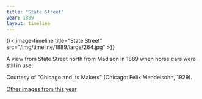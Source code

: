 ```yaml
---
title: "State Street"
year: 1889
layout: timeline
---
```


{{< image-timeline title="State Street" src="/img/timeline/1889/large/264.jpg" >}}
 

A view from State Street north from Madison in 1889 when horse cars were still in use. 

Courtesy of "Chicago and Its Makers" (Chicago: Felix Mendelsohn, 1929).  

[Other images from this year](/historical/timeline/1889)